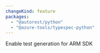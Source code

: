 ```yaml
---
changeKind: feature
packages:
  - "@autorest/python"
  - "@azure-tools/typespec-python"
---
```


Enable test generation for ARM SDK